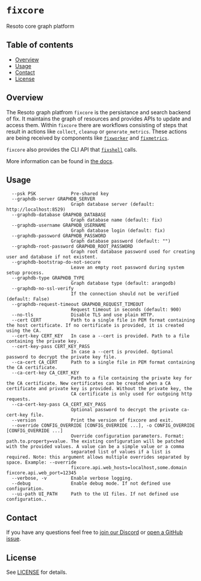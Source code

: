 # `fixcore`
Resoto core graph platform


## Table of contents

* [Overview](#overview)
* [Usage](#usage)
* [Contact](#contact)
* [License](#license)


## Overview
The Resoto graph platfrom `fixcore` is the persistance and search backend of fix. It maintains the graph
of resources and provides APIs to update and access them. Within `fixcore` there are workflows consisting of steps
that result in actions like `collect`, `cleanup` or `generate_metrics`. These actions are being received by components
like [`fixworker`](../fixworker/) and [`fixmetrics`](../fixmetrics/).

`fixcore` also provides the CLI API that [`fixshell`](../fixshell/) calls.

More information can be found in [the docs](https://inventory.fix.security/docs/concepts/components/core).


## Usage
```
  --psk PSK             Pre-shared key
  --graphdb-server GRAPHDB_SERVER
                        Graph database server (default: http://localhost:8529)
  --graphdb-database GRAPHDB_DATABASE
                        Graph database name (default: fix)
  --graphdb-username GRAPHDB_USERNAME
                        Graph database login (default: fix)
  --graphdb-password GRAPHDB_PASSWORD
                        Graph database password (default: "")
  --graphdb-root-password GRAPHDB_ROOT_PASSWORD
                        Graph root database password used for creating user and database if not existent.
  --graphdb-bootstrap-do-not-secure
                        Leave an empty root password during system setup process.
  --graphdb-type GRAPHDB_TYPE
                        Graph database type (default: arangodb)
  --graphdb-no-ssl-verify
                        If the connection should not be verified (default: False)
  --graphdb-request-timeout GRAPHDB_REQUEST_TIMEOUT
                        Request timeout in seconds (default: 900)
  --no-tls              Disable TLS and use plain HTTP.
  --cert CERT           Path to a single file in PEM format containing the host certificate. If no certificate is provided, it is created using the CA.
  --cert-key CERT_KEY   In case a --cert is provided. Path to a file containing the private key.
  --cert-key-pass CERT_KEY_PASS
                        In case a --cert is provided. Optional password to decrypt the private key file.
  --ca-cert CA_CERT     Path to a single file in PEM format containing the CA certificate.
  --ca-cert-key CA_CERT_KEY
                        Path to a file containing the private key for the CA certificate. New certificates can be created when a CA certificate and private key is provided. Without the private key, the
                        CA certificate is only used for outgoing http requests.
  --ca-cert-key-pass CA_CERT_KEY_PASS
                        Optional password to decrypt the private ca-cert-key file.
  --version             Print the version of fixcore and exit.
  --override CONFIG_OVERRIDE [CONFIG_OVERRIDE ...], -o CONFIG_OVERRIDE [CONFIG_OVERRIDE ...]
                        Override configuration parameters. Format: path.to.property=value. The existing configuration will be patched with the provided values. A value can be a simple value or a comma
                        separated list of values if a list is required. Note: this argument allows multiple overrides separated by space. Example: --override
                        fixcore.api.web_hosts=localhost,some.domain fixcore.api.web_port=12345
  --verbose, -v         Enable verbose logging.
  --debug               Enable debug mode. If not defined use configuration.
  --ui-path UI_PATH     Path to the UI files. If not defined use configuration..
```


## Contact
If you have any questions feel free to [join our Discord](https://discord.gg/someengineering) or [open a GitHub issue](https://github.com/someengineering/fix/issues/new).


## License
See [LICENSE](../LICENSE) for details.


